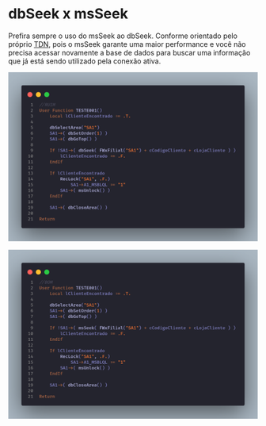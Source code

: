# dbSeek x msSeek

Prefira sempre o uso do msSeek ao dbSeek. Conforme orientado pelo próprio [TDN](https://tdn.totvs.com/display/public/framework/Desempenho+DbSeek+x+MsSeek), pois o msSeek garante uma maior performance e você não precisa acessar novamente a base de dados para buscar uma informação que já está sendo utilizado pela conexão ativa.

![](assets/images/usando_dbseek.png)

![](assets/images/usando_msseek.png)
